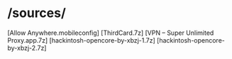 # /sources/

[Allow Anywhere.mobileconfig]
[ThirdCard.7z]
[VPN – Super Unlimited Proxy.app.7z]
[hackintosh-opencore-by-xbzj-1.7z]
[hackintosh-opencore-by-xbzj-2.7z]
